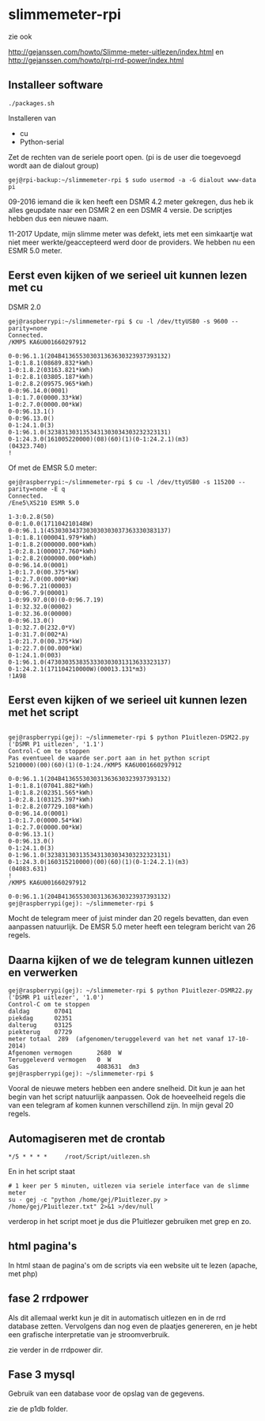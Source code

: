 # slimmemeter-rpi
zie ook

http://gejanssen.com/howto/Slimme-meter-uitlezen/index.html
en
http://gejanssen.com/howto/rpi-rrd-power/index.html

## Installeer software

```
./packages.sh
```

Installeren van
* cu
* Python-serial

Zet de rechten van de seriele poort open. (pi is de user die toegevoegd wordt aan de dialout group)

```
gej@rpi-backup:~/slimmemeter-rpi $ sudo usermod -a -G dialout www-data pi
```

09-2016 iemand die ik ken heeft een DSMR 4.2 meter gekregen, dus heb ik alles geupdate naar een DSMR 2 en een DSMR 4 versie.
De scriptjes hebben dus een nieuwe naam.

11-2017 Update, mijn slimme meter was defekt, iets met een simkaartje wat niet meer werkte/geaccepteerd werd door de providers.
We hebben nu een ESMR 5.0 meter.

## Eerst even kijken of we serieel uit kunnen lezen met cu

DSMR 2.0
```
gej@raspberrypi:~/slimmemeter-rpi $ cu -l /dev/ttyUSB0 -s 9600 --parity=none
Connected.
/KMP5 KA6U001660297912

0-0:96.1.1(204B413655303031363630323937393132)
1-0:1.8.1(08689.832*kWh)
1-0:1.8.2(03163.821*kWh)
1-0:2.8.1(03805.187*kWh)
1-0:2.8.2(09575.965*kWh)
0-0:96.14.0(0001)
1-0:1.7.0(0000.33*kW)
1-0:2.7.0(0000.00*kW)
0-0:96.13.1()
0-0:96.13.0()
0-1:24.1.0(3)
0-1:96.1.0(3238313031353431303034303232323131)
0-1:24.3.0(161005220000)(08)(60)(1)(0-1:24.2.1)(m3)
(04323.740)
!
```

Of met de EMSR 5.0 meter:
```
gej@raspberrypi:~/slimmemeter-rpi $ cu -l /dev/ttyUSB0 -s 115200 --parity=none -E q
Connected.
/Ene5\XS210 ESMR 5.0

1-3:0.2.8(50)
0-0:1.0.0(171104210148W)
0-0:96.1.1(4530303437303030303037363330383137)
1-0:1.8.1(000041.979*kWh)
1-0:1.8.2(000000.000*kWh)
1-0:2.8.1(000017.760*kWh)
1-0:2.8.2(000000.000*kWh)
0-0:96.14.0(0001)
1-0:1.7.0(00.375*kW)
1-0:2.7.0(00.000*kW)
0-0:96.7.21(00003)
0-0:96.7.9(00001)
1-0:99.97.0(0)(0-0:96.7.19)
1-0:32.32.0(00002)
1-0:32.36.0(00000)
0-0:96.13.0()
1-0:32.7.0(232.0*V)
1-0:31.7.0(002*A)
1-0:21.7.0(00.375*kW)
1-0:22.7.0(00.000*kW)
0-1:24.1.0(003)
0-1:96.1.0(4730303538353330303031313633323137)
0-1:24.2.1(171104210000W)(00013.131*m3)
!1A98
```

## Eerst even kijken of we serieel uit kunnen lezen met het script

```

gej@raspberrypi(gej): ~/slimmemeter-rpi $ python P1uitlezen-DSM22.py 
('DSMR P1 uitlezen', '1.1')
Control-C om te stoppen
Pas eventueel de waarde ser.port aan in het python script
5210000)(00)(60)(1)(0-1:24./KMP5 KA6U001660297912

0-0:96.1.1(204B413655303031363630323937393132)
1-0:1.8.1(07041.882*kWh)
1-0:1.8.2(02351.565*kWh)
1-0:2.8.1(03125.397*kWh)
1-0:2.8.2(07729.108*kWh)
0-0:96.14.0(0001)
1-0:1.7.0(0000.54*kW)
1-0:2.7.0(0000.00*kW)
0-0:96.13.1()
0-0:96.13.0()
0-1:24.1.0(3)
0-1:96.1.0(3238313031353431303034303232323131)
0-1:24.3.0(160315210000)(00)(60)(1)(0-1:24.2.1)(m3)
(04083.631)
!
/KMP5 KA6U001660297912

0-0:96.1.1(204B413655303031363630323937393132)
gej@raspberrypi(gej): ~/slimmemeter-rpi $ 
```

Mocht de telegram meer of juist minder dan 20 regels bevatten, dan even aanpassen natuurlijk.
De EMSR 5.0 meter heeft een telegram bericht van 26 regels.

## Daarna kijken of we de telegram kunnen uitlezen en verwerken

```
gej@raspberrypi(gej): ~/slimmemeter-rpi $ python P1uitlezer-DSMR22.py 
('DSMR P1 uitlezer', '1.0')
Control-C om te stoppen
daldag       07041
piekdag      02351
dalterug     03125
piekterug    07729
meter totaal  289  (afgenomen/teruggeleverd van het net vanaf 17-10-2014)
Afgenomen vermogen       2680  W
Teruggeleverd vermogen   0  W
Gas                      4083631  dm3
gej@raspberrypi(gej): ~/slimmemeter-rpi $ 
```

Vooral de nieuwe meters hebben een andere snelheid. Dit kun je aan het begin van het script natuurlijk aanpassen.
Ook de hoeveelheid regels die van een telegram af komen kunnen verschillend zijn. In mijn geval 20 regels.

## Automagiseren met de crontab

```
*/5 * * * *     /root/Script/uitlezen.sh
```

En in het script staat

	# 1 keer per 5 minuten, uitlezen via seriele interface van de slimme meter
	su - gej -c "python /home/gej/P1uitlezer.py > /home/gej/P1uitlezer.txt" 2>&1 >/dev/null
verderop in het script moet je dus die P1uitlezer gebruiken met grep en zo.

## html pagina's
In html staan de pagina's om de scripts via een website uit te lezen (apache, met php)

## fase 2 rrdpower

Als dit allemaal werkt kun je dit in automatisch uitlezen en in de rrd database zetten.
Vervolgens dan nog even de plaatjes genereren, en je hebt een grafische interpretatie van je stroomverbruik.

zie verder in de rrdpower dir.

## Fase 3 mysql

Gebruik van een database voor de opslag van de gegevens.

zie de p1db folder.

